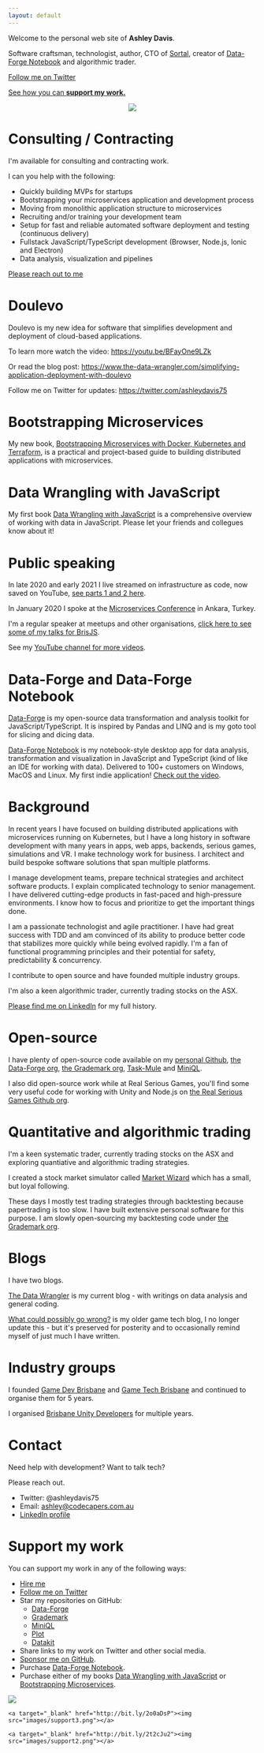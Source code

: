 ```yaml
---
layout: default
---
```


Welcome to the personal web site of **Ashley Davis**. 

Software craftsman, technologist, author, CTO of [Sortal](https://www.sortal.io), creator of [Data-Forge Notebook](https://github.com/data-forge-notebook/datakit) and algorithmic trader.

[Follow me on Twitter](https://twitter.com/ashleydavis75)

<a href="#support-my-work">See how you can **support my work.**</a>

<p align="center">
  <img src="assets/images/profile.jpg" />
</p>

# Consulting / Contracting

I'm available for consulting and contracting work.

I can you help with the following:

- Quickly building MVPs for startups
- Bootstrapping your microservices application and development process
- Moving from monolithic application structure to microservices
- Recruiting and/or training your development team
- Setup for fast and reliable automated software deployment and testing (continuous delivery)
- Fullstack JavaScript/TypeScript development (Browser, Node.js, Ionic and Electron)
- Data analysis, visualization and pipelines

<a href="#contact">Please reach out to me</a>

# Doulevo

Doulevo is my new idea for software that simplifies development and deployment of cloud-based applications.

To learn more watch the video: https://youtu.be/BFayOne9LZk

Or read the blog post: https://www.the-data-wrangler.com/simplifying-application-deployment-with-doulevo

Follow me on Twitter for updates: https://twitter.com/ashleydavis75

# Bootstrapping Microservices

My new book, <a href="http://bit.ly/2o0aDsP" target="_blank">Bootstrapping Microservices with Docker, Kubernetes and Terraform</a>, is a practical and project-based guide to building distributed applications with microservices.

# Data Wrangling with JavaScript

My first book [Data Wrangling with JavaScript](http://bit.ly/2t2cJu2) is a comprehensive overview of working with data in JavaScript. Please let your friends and collegues know about it!

# Public speaking

In late 2020 and early 2021 I live streamed on infrastructure as code, now saved on YouTube, [see parts 1 and 2 here](https://www.youtube.com/playlist?list=PLQrB0_KjTmHhUbB8Y28RzzKUj7W9FkhS0).

In January 2020 I spoke at the [Microservices Conference](https://www.youtube.com/watch?v=IK23SkL4Mms) in Ankara, Turkey.

I'm a regular speaker at meetups and other organisations, [click here to see some of my talks for BrisJS](https://www.youtube.com/playlist?list=PLQrB0_KjTmHjhwKC-KRfotObNyBXmYLlD).

See my [YouTube channel for more videos](https://www.youtube.com/c/thedatawrangler).

# Data-Forge and Data-Forge Notebook

[Data-Forge](http://www.data-forge-js.com) is my open-source data transformation and analysis toolkit for JavaScript/TypeScript. It is inspired by Pandas and LINQ and is my goto tool for slicing and dicing data. 

[Data-Forge Notebook](http://data-forge-notebook.com/) is my notebook-style desktop app for data analysis, transformation and visualization in JavaScript and TypeScript (kind of like an IDE for working with data). Delivered to 100+ customers on Windows, MacOS and Linux. My first indie application! [Check out the video](https://www.youtube.com/watch?v=HO1J1G_A3d8).

# Background

In recent years I have focused on building distributed applications with microservices running on Kubernetes, but I have a long history in software development with many years in apps, web apps, backends, serious games, simulations and VR. I make technology work for business. I architect and build bespoke software solutions that span multiple platforms.

I manage development teams, prepare technical strategies and architect software products. I explain complicated technology to senior management. I have delivered cutting-edge products in fast-paced and high-pressure environments. I know how to focus and prioritize to get the important things done. 

I am a passionate technologist and agile practitioner. I have had great success with TDD and am convinced of its ability to produce better code that stabilizes more quickly while being evolved rapidly. I'm a fan of functional programming principles and their potential for safety, predictability & concurrency. 

I contribute to open source and have founded multiple industry groups.

I'm also a keen algorithmic trader, currently trading stocks on the ASX.

[Please find me on LinkedIn](https://www.linkedin.com/in/ashleydavis75/) for my full history.

# Open-source

I have plenty of open-source code available on my [personal Github](https://github.com/ashleydavis), [the Data-Forge org](https://github.com/data-forge/), [the Grademark org](https://github.com/grademark/), [Task-Mule](https://github.com/task-mule/task-mule) and [MiniQL](https://github.com/miniql/miniql).

I also did open-source work while at Real Serious Games, you'll find some very useful code for working with Unity and Node.js on [the Real Serious Games Github org](https://github.com/real-serious-games).

# Quantitative and algorithmic trading

I'm a keen systematic trader, currently trading stocks on the ASX and exploring quantiative and algorithmic trading strategies.


I created a stock market simulator called [Market Wizard](https://www.market-wizard.com.au/) which has a small, but loyal following. 

These days I mostly test trading strategies through backtesting because papertrading is too slow. I have built extensive personal software for this purpose. I am slowly open-sourcing my backtesting code under [the Grademark org](https://github.com/grademark/). 


# Blogs

I have two blogs.

[The Data Wrangler](http://www.the-data-wrangler.com/) is my current blog - with writings on data analysis and general coding.

[What could possibly go wrong?](http://www.what-could-possibly-go-wrong.com/) is my older game tech blog, I no longer update this - but it's preserved for posterity and to occasionally remind myself of just much I have written.

# Industry groups

I founded [Game Dev Brisbane](https://www.meetup.com/Game-development-Brisbane/) and [Game Tech Brisbane](https://www.meetup.com/Game-Technology-Brisbane/) and continued to organise them for 5 years.

I organised [Brisbane Unity Developers](https://www.meetup.com/Brisbane-Unity-Developers/) for multiple years.


# Contact

Need help with development? Want to talk tech?

Please reach out.

- Twitter: @ashleydavis75
- Email: ashley@codecapers.com.au
- [LinkedIn profile](https://www.linkedin.com/in/ashleydavis75/)


# Support my work

You can support my work in any of the following ways:

- [Hire me](#consulting--contracting)
- [Follow me on Twitter](https://twitter.com/ashleydavis75)
- Star my repositories on GitHub:
  - [Data-Forge](https://github.com/data-forge/data-forge-ts)
  - [Grademark](https://github.com/grademark/grademark)
  - [MiniQL](https://github.com/miniql/miniql)
  - [Plot](https://github.com/data-forge-notebook/plot)
  - [Datakit](https://github.com/data-forge-notebook/datakit)
- Share links to my work on Twitter and other social media.
- [Sponsor me on GitHub](https://github.com/sponsors/ashleydavis).
- Purchase [Data-Forge Notebook](https://www.data-forge-notebook.com/).
- Purchase either of my books [Data Wrangling with JavaScript](http://bit.ly/2t2cJu2) or [Bootstrapping Microservices](http://bit.ly/2o0aDsP).

<div class="flex flex-col items-center">
    <a target="_blank" href="https://www.data-forge-notebook.com/"><img src="images/support1.png"></a>

    <a target="_blank" href="http://bit.ly/2o0aDsP"><img src="images/support3.png"></a>

    <a target="_blank" href="http://bit.ly/2t2cJu2"><img src="images/support2.png"></a>
</div>

